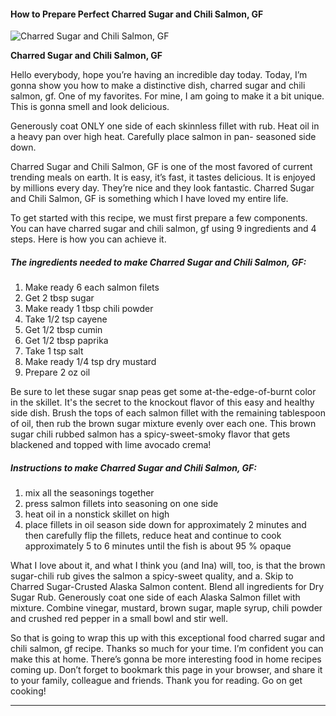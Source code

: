             

#### How to Prepare Perfect Charred Sugar and Chili Salmon, GF

![Charred Sugar and Chili Salmon, GF](https://img-global.cpcdn.com/recipes/6047964590505984/751x532cq70/charred-sugar-and-chili-salmon-gf-recipe-main-photo.jpg)

**Charred Sugar and Chili Salmon, GF**

Hello everybody, hope you’re having an incredible day today. Today, I’m gonna show you how to make a distinctive dish, charred sugar and chili salmon, gf. One of my favorites. For mine, I am going to make it a bit unique. This is gonna smell and look delicious.

Generously coat ONLY one side of each skinnless fillet with rub. Heat oil in a heavy pan over high heat. Carefully place salmon in pan- seasoned side down.

Charred Sugar and Chili Salmon, GF is one of the most favored of current trending meals on earth. It is easy, it’s fast, it tastes delicious. It is enjoyed by millions every day. They’re nice and they look fantastic. Charred Sugar and Chili Salmon, GF is something which I have loved my entire life.

To get started with this recipe, we must first prepare a few components. You can have charred sugar and chili salmon, gf using 9 ingredients and 4 steps. Here is how you can achieve it.

##### The ingredients needed to make Charred Sugar and Chili Salmon, GF:

1.  Make ready 6 each salmon filets
2.  Get 2 tbsp sugar
3.  Make ready 1 tbsp chili powder
4.  Take 1/2 tsp cayene
5.  Get 1/2 tbsp cumin
6.  Get 1/2 tbsp paprika
7.  Take 1 tsp salt
8.  Make ready 1/4 tsp dry mustard
9.  Prepare 2 oz oil

Be sure to let these sugar snap peas get some at-the-edge-of-burnt color in the skillet. It's the secret to the knockout flavor of this easy and healthy side dish. Brush the tops of each salmon fillet with the remaining tablespoon of oil, then rub the brown sugar mixture evenly over each one. This brown sugar chili rubbed salmon has a spicy-sweet-smoky flavor that gets blackened and topped with lime avocado crema!

##### Instructions to make Charred Sugar and Chili Salmon, GF:

1.  mix all the seasonings together
2.  press salmon fillets into seasoning on one side
3.  heat oil in a nonstick skillet on high
4.  place fillets in oil season side down for approximately 2 minutes and then carefully flip the fillets, reduce heat and continue to cook approximately 5 to 6 minutes until the fish is about 95 % opaque

What I love about it, and what I think you (and Ina) will, too, is that the brown sugar-chili rub gives the salmon a spicy-sweet quality, and a. Skip to Charred Sugar-Crusted Alaska Salmon content. Blend all ingredients for Dry Sugar Rub. Generously coat one side of each Alaska Salmon fillet with mixture. Combine vinegar, mustard, brown sugar, maple syrup, chili powder and crushed red pepper in a small bowl and stir well.

So that is going to wrap this up with this exceptional food charred sugar and chili salmon, gf recipe. Thanks so much for your time. I’m confident you can make this at home. There’s gonna be more interesting food in home recipes coming up. Don’t forget to bookmark this page in your browser, and share it to your family, colleague and friends. Thank you for reading. Go on get cooking!

* * *